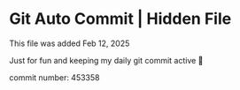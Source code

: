 # Git Auto Commit | Hidden File

This file was added Feb 12, 2025

Just for fun and keeping my daily git commit active 🤪

commit number: 453358
